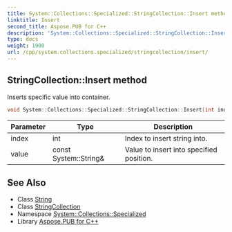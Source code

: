 ```yaml
---
title: System::Collections::Specialized::StringCollection::Insert method
linktitle: Insert
second_title: Aspose.PUB for C++
description: 'System::Collections::Specialized::StringCollection::Insert method. Inserts specific value into container in C++.'
type: docs
weight: 1900
url: /cpp/system.collections.specialized/stringcollection/insert/
---
```

## StringCollection::Insert method


Inserts specific value into container.

```cpp
void System::Collections::Specialized::StringCollection::Insert(int index, const System::String &value)
```


| Parameter | Type | Description |
| --- | --- | --- |
| index | int | Index to insert string into. |
| value | const System::String\& | Value to insert into specified position. |

## See Also

* Class [String](../../../system/string/)
* Class [StringCollection](../)
* Namespace [System::Collections::Specialized](../../)
* Library [Aspose.PUB for C++](../../../)
